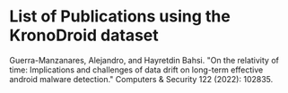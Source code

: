 # List of Publications using the KronoDroid dataset




Guerra-Manzanares, Alejandro, and Hayretdin Bahsi. "On the relativity of time: Implications and challenges of data drift on long-term effective android malware detection." Computers & Security 122 (2022): 102835.

